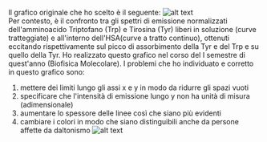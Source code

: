 Il grafico originale che ho scelto è il seguente: 
![alt text](https://github.com/carlottaviappiani/MLPNS_CViappiani/blob/2272b7a5174d3fe26c95321db31895d61cfd8518/vis/sovr.png)\
Per contesto, è il confronto tra gli spettri di emissione normalizzati dell'amminoacido Triptofano (Trp) e Tirosina (Tyr) liberi in soluzione (curve tratteggiate) e all'interno dell'HSA(curve a tratto continuo), ottenuti eccitando rispettivamente sul picco di assorbimento della Tyr e del Trp e su quello della Tyr.
Ho realizzato questo grafico nel corso del I semestre di quest'anno (Biofisica Molecolare).
I problemi che ho individuato e corretto in questo grafico sono:
1. mettere dei limiti lungo gli assi x e y in modo da ridurre gli spazi vuoti 
2. specificare che l'intensità di emissione lungo y non ha unità di misura (adimensionale)
3. aumentare lo spessore delle linee così che siano più evidenti 
4. cambiare i colori in modo che siano distinguibili anche da persone affette da daltonismo
![alt text](https://github.com/carlottaviappiani/MLPNS_CViappiani/blob/bc5b229a72c146110200ebd5546a0b4744cde44f/vis/sovr_migliorata.png)
